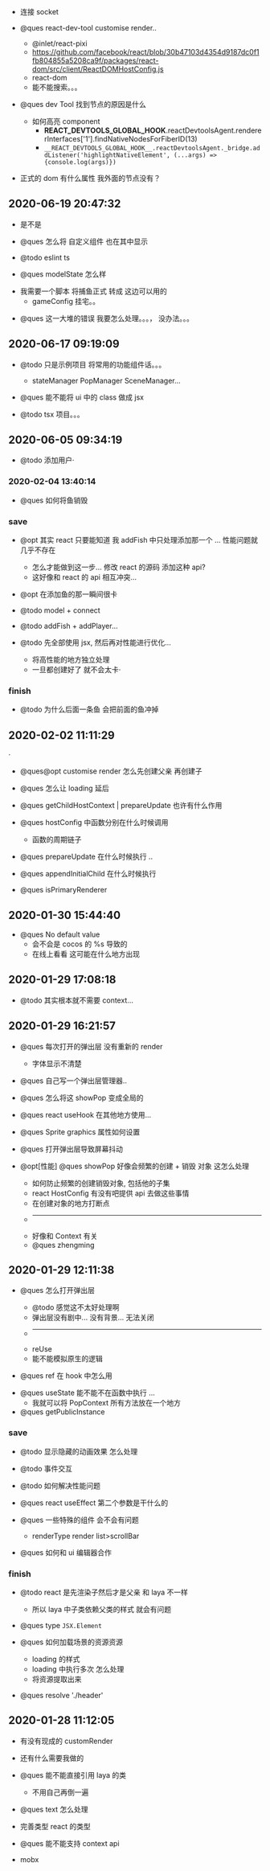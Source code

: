 -   连接 socket

-   @ques react-dev-tool customise render..

    -   @inlet/react-pixi
    -   https://github.com/facebook/react/blob/30b47103d4354d9187dc0f1fb804855a5208ca9f/packages/react-dom/src/client/ReactDOMHostConfig.js
    -   react-dom
    -   能不能搜索。。。

-   @ques dev Tool 找到节点的原因是什么

    -   如何高亮 component
        -   **REACT_DEVTOOLS_GLOBAL_HOOK**.reactDevtoolsAgent.rendererInterfaces['1'].findNativeNodesForFiberID(13)
        -   `__REACT_DEVTOOLS_GLOBAL_HOOK__.reactDevtoolsAgent._bridge.addListener('highlightNativeElement', (...args) => {console.log(args)})`

-   正式的 dom 有什么属性 我外面的节点没有？

## 2020-06-19 20:47:32

-   是不是

-   @ques 怎么将 自定义组件 也在其中显示

-   @todo eslint ts

-   @ques modelState 怎么样

*   我需要一个脚本 将捕鱼正式 转成 这边可以用的
    -   gameConfig 挂宅。。

-   @ques 这一大堆的错误 我要怎么处理。。。， 没办法。。。

## 2020-06-17 09:19:09

-   @todo 只是示例项目 将常用的功能组件话。。。

    -   stateManager PopManager SceneManager...

-   @ques 能不能将 ui 中的 class 做成 jsx

-   @todo tsx 项目。。。

## 2020-06-05 09:34:19

-   @todo 添加用户·

### 2020-02-04 13:40:14

-   @ques 如何将鱼销毁

### save

-   @opt 其实 react 只要能知道 我 addFish 中只处理添加那一个 ... 性能问题就几乎不存在

    -   怎么才能做到这一步... 修改 react 的源码 添加这种 api?
    -   这好像和 react 的 api 相互冲突...

-   @opt 在添加鱼的那一瞬间很卡

-   @todo model + connect

-   @todo addFish + addPlayer...

-   @todo 先全部使用 jsx, 然后再对性能进行优化...
    -   将高性能的地方独立处理
    -   一旦都创建好了 就不会太卡·

### finish

-   @todo 为什么后面一条鱼 会把前面的鱼冲掉

## 2020-02-02 11:11:29

·

-   @ques@opt customise render 怎么先创建父亲 再创建子

-   @ques 怎么让 loading 延后

-   @ques getChildHostContext | prepareUpdate 也许有什么作用

-   @ques hostConfig 中函数分别在什么时候调用

    -   函数的周期链子

-   @ques prepareUpdate 在什么时候执行 ..

-   @ques appendInitialChild 在什么时候执行
-   @ques isPrimaryRenderer

## 2020-01-30 15:44:40

-   @ques No default value
    -   会不会是 cocos 的 %s 导致的
    -   在线上看看 这可能在什么地方出现

## 2020-01-29 17:08:18

-   @todo 其实根本就不需要 context...

## 2020-01-29 16:21:57

-   @ques 每次打开的弹出层 没有重新的 render

    -   字体显示不清楚

-   @ques 自己写一个弹出层管理器..

-   @ques 怎么将这 showPop 变成全局的

-   @ques react useHook 在其他地方使用...

-   @ques Sprite graphics 属性如何设置

-   @ques 打开弹出层导致屏幕抖动

-   @opt[性能] @ques showPop 好像会频繁的创建 + 销毁 对象 这怎么处理
    -   如何防止频繁的创建销毁对象, 包括他的子集
    -   react HostConfig 有没有吧提供 api 去做这些事情
    -   在创建对象的地方打断点
    -   ***
    -   好像和 Context 有关
    -   @ques zhengming

## 2020-01-29 12:11:38

-   @ques 怎么打开弹出层

    -   @todo 感觉这不太好处理啊
    -   弹出层没有剧中... 没有背景... 无法关闭
    -   ***
    -   reUse
    -   能不能模拟原生的逻辑

-   @ques ref 在 hook 中怎么用

*   @ques useState 能不能不在函数中执行 ...
    -   我就可以将 PopContext 所有方法放在一个地方
*   @ques getPublicInstance

### save

-   @todo 显示隐藏的动画效果 怎么处理

-   @todo 事件交互

*   @todo 如何解决性能问题

-   @ques react useEffect 第二个参数是干什么的

-   @ques 一些特殊的组件 会不会有问题

    -   renderType render list>scrollBar

-   @ques 如何和 ui 编辑器合作

### finish

-   @todo react 是先渲染子然后才是父亲 和 laya 不一样

    -   所以 laya 中子类依赖父类的样式 就会有问题

-   @ques type `JSX.Element`
-   @ques 如何加载场景的资源资源

    -   loading 的样式
    -   loading 中执行多次 怎么处理
    -   将资源提取出来

*   @ques resolve './header'

## 2020-01-28 11:12:05

-   有没有现成的 customRender

-   还有什么需要我做的

-   @ques 能不能直接引用 laya 的类

    -   不用自己再倒一遍

-   @ques text 怎么处理

-   完善类型 react 的类型

-   @ques 能不能支持 context api

*   mobx
